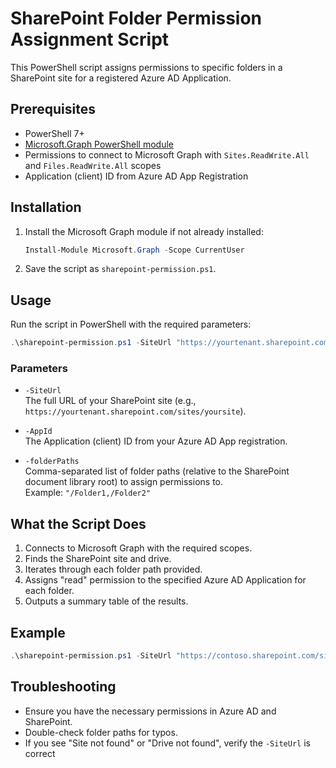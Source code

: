# SharePoint Folder Permission Assignment Script

This PowerShell script assigns permissions to specific folders in a SharePoint site for a registered Azure AD Application.

## Prerequisites

- PowerShell 7+
- [Microsoft.Graph PowerShell module](https://learn.microsoft.com/en-us/powershell/microsoftgraph/installation)
- Permissions to connect to Microsoft Graph with `Sites.ReadWrite.All` and `Files.ReadWrite.All` scopes
- Application (client) ID from Azure AD App Registration

## Installation

1. Install the Microsoft Graph module if not already installed:
   ```powershell
   Install-Module Microsoft.Graph -Scope CurrentUser
   ```

2. Save the script as `sharepoint-permission.ps1`.

## Usage

Run the script in PowerShell with the required parameters:

```powershell
.\sharepoint-permission.ps1 -SiteUrl "https://yourtenant.sharepoint.com/sites/yoursite" -AppId "YOUR-APP-ID" -folderPaths "/Shared Documents/Folder1,/Shared Documents/Folder2"
```

### Parameters

- `-SiteUrl`  
  The full URL of your SharePoint site (e.g., `https://yourtenant.sharepoint.com/sites/yoursite`).

- `-AppId`  
  The Application (client) ID from your Azure AD App registration.

- `-folderPaths`  
  Comma-separated list of folder paths (relative to the SharePoint document library root) to assign permissions to.  
  Example: `"/Folder1,/Folder2"`

## What the Script Does

1. Connects to Microsoft Graph with the required scopes.
2. Finds the SharePoint site and drive.
3. Iterates through each folder path provided.
4. Assigns "read" permission to the specified Azure AD Application for each folder.
5. Outputs a summary table of the results.

## Example

```powershell
.\sharepoint-permission.ps1 -SiteUrl "https://contoso.sharepoint.com/sites/finance" -AppId "70d96320-e711-4e0e-94cf-53e43b557b0a" -folderPaths "/Invoices,/Reports"
```

## Troubleshooting

- Ensure you have the necessary permissions in Azure AD and SharePoint.
- Double-check folder paths for typos.
- If you see "Site not found" or "Drive not found", verify the `-SiteUrl` is correct
